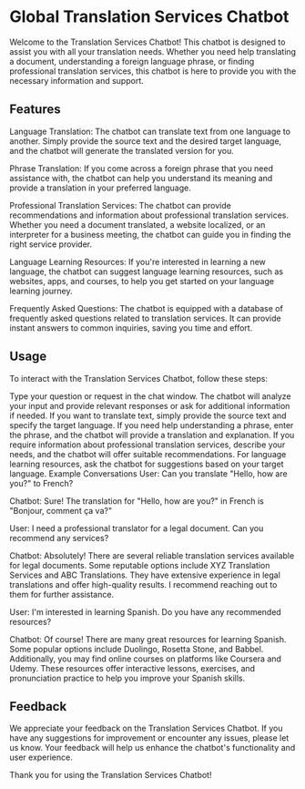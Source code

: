 # Global Translation Services Chatbot

Welcome to the Translation Services Chatbot! This chatbot is designed to assist you with all your translation needs. Whether you need help translating a document, understanding a foreign language phrase, or finding professional translation services, this chatbot is here to provide you with the necessary information and support.

## Features

Language Translation: The chatbot can translate text from one language to another. Simply provide the source text and the desired target language, and the chatbot will generate the translated version for you.

Phrase Translation: If you come across a foreign phrase that you need assistance with, the chatbot can help you understand its meaning and provide a translation in your preferred language.

Professional Translation Services: The chatbot can provide recommendations and information about professional translation services. Whether you need a document translated, a website localized, or an interpreter for a business meeting, the chatbot can guide you in finding the right service provider.

Language Learning Resources: If you're interested in learning a new language, the chatbot can suggest language learning resources, such as websites, apps, and courses, to help you get started on your language learning journey.

Frequently Asked Questions: The chatbot is equipped with a database of frequently asked questions related to translation services. It can provide instant answers to common inquiries, saving you time and effort.

## Usage

To interact with the Translation Services Chatbot, follow these steps:

Type your question or request in the chat window.
The chatbot will analyze your input and provide relevant responses or ask for additional information if needed.
If you want to translate text, simply provide the source text and specify the target language.
If you need help understanding a phrase, enter the phrase, and the chatbot will provide a translation and explanation.
If you require information about professional translation services, describe your needs, and the chatbot will offer suitable recommendations.
For language learning resources, ask the chatbot for suggestions based on your target language.
Example Conversations
User: Can you translate "Hello, how are you?" to French?

Chatbot: Sure! The translation for "Hello, how are you?" in French is "Bonjour, comment ça va?"

User: I need a professional translator for a legal document. Can you recommend any services?

Chatbot: Absolutely! There are several reliable translation services available for legal documents. Some reputable options include XYZ Translation Services and ABC Translations. They have extensive experience in legal translations and offer high-quality results. I recommend reaching out to them for further assistance.

User: I'm interested in learning Spanish. Do you have any recommended resources?

Chatbot: Of course! There are many great resources for learning Spanish. Some popular options include Duolingo, Rosetta Stone, and Babbel. Additionally, you may find online courses on platforms like Coursera and Udemy. These resources offer interactive lessons, exercises, and pronunciation practice to help you improve your Spanish skills.

## Feedback

We appreciate your feedback on the Translation Services Chatbot. If you have any suggestions for improvement or encounter any issues, please let us know. Your feedback will help us enhance the chatbot's functionality and user experience.

Thank you for using the Translation Services Chatbot!
